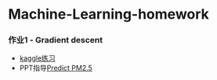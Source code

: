 # Machine-Learning-homework

### 作业1 - Gradient descent
- [kaggle练习](https://www.kaggle.com/c/ml2019spring-hw1/overview)  
- PPT指导[Predict PM2.5 ](https://docs.google.com/presentation/d/1TkPQoOPyDY9IzzuaVsYq1E26D1NTmi_QA9S9c-rw9K8/edit#slide=id.g5047f99cc6_0_332)  
